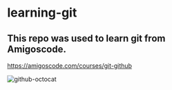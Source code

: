 # learning-git

## This repo was used to learn git from Amigoscode.

https://amigoscode.com/courses/git-github

![github-octocat](https://github.com/GeneralNas/learning-git/assets/108949367/ab722b31-0ffe-475e-8306-ee5884a1658a)
